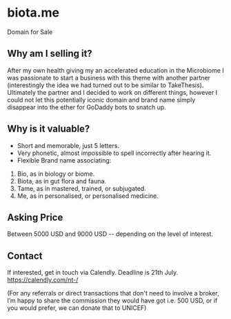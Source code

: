 # biota.me
Domain for Sale


## Why am I selling it?

After my own health giving my an accelerated education in the Microbiome I was passionate to start a business with this theme with another partner (interestingly the idea we had turned out to be similar to TakeThesis). 
Ultimately the partner and I decided to work on different things, however I could not let this potentially iconic domain and brand name simply disappear into the ether for GoDaddy bots to snatch up.

## Why is it valuable?

- Short and memorable, just 5 letters. 
- Very phonetic, almost impossible to spell incorrectly after hearing it.
- Flexible Brand name associating:
1. Bio, as in biology or biome.
2. Biota, as in gut flora and fauna. 
3. Tame, as in mastered, trained, or subjugated.
4. Me, as in personalised, or personalised medicine. 

## Asking Price

Between 5000 USD and 9000 USD -- depending on the level of interest.

## Contact 

If interested, get in touch via Calendly.
Deadline is 21th July.
https://calendly.com/nt-/


(For any referrals or direct transactions that don't need to involve a broker, I’m happy to share the commission they would have got i.e. 500 USD, or if you would prefer, we can donate that to UNICEF)


<!-- Welcome to Biota.Me
Attention this Domain name will soon be available for a budding entrepreneur to purchase from me.

Why is it for sale?
After my own health giving my an accelerated education in the microbiome - I was passionate to start a business idea with another partner. (Interestingly it was similar to what TakeThesis ended up becoming) In the end we went our separate ways - but I couldn’t see this great domain merely disspearing into the aether and getting snatched up by Godaddy’s bots.

Why is it valuable?
Short and Memorable. Just 5 letters, 2 words.

Flexible brand identity potential:

Bio, as in biology or biome.
Biota as in gut flora and fauna.
Tame as in mastered, trained or subjugated.
Me as in personalised, or personalised medicine.
Price
Over $2500 USD but Under $10,000 USD – depending on the number of interested parties

Contact Me
You can contact me via Calendly to register your interest. Here’s the link https://calendly.com/nt-/biota-me-domain-name

The deadline is 5th June 2022.

(For any referrals that ultimately go on to purchase the domain name, I’m willing to share a commission of 500 USD or donate that to UNICEF) -->